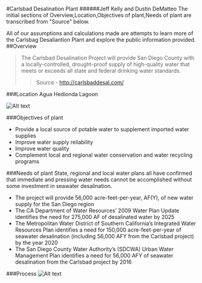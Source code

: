 #Carlsbad Desalination Plant
######Jeff Kelly and Dustin DeMatteo
The initial sections of Overview,Location,Objectives of plant,Needs of plant are transcribed from "Source" below. 

All of our assumptions and calculations made are attempts to learn more of the Carlsbag Desaliantion Plant and explore the public information provided.
##Overview
> The Carlsbad Desalination Project will provide San Diego County with a locally-controlled, drought-proof supply of high-quality water that meets or exceeds all state and federal drinking water standards.
>> Source - http://carlsbaddesal.com/

###Location
Agua Hedionda Lagoon 

![Alt text](http://carlsbaddesal.com/Websites/carlsbaddesal/images/site_page_aerial_view.gif)

###Objectives of plant
* Provide a local source of potable water to supplement imported water supplies
* Improve water supply reliability
* Improve water quality
* Complement local and regional water conservation and water recycling programs

###Needs of plant
State, regional and local water plans all have confirmed that immediate and pressing water needs cannot be accomplished without some investment in seawater desalination.
* The project will provide 56,000 acre-feet-per-year, AF(Y), of new water supply for the San Diego region
* The CA Department of Water Resources’ 2009 Water Plan Update identifies the need for 275,000 AF of desalinated water by 2025
* The Metropolitan Water District of Southern California’s Integrated Water Resources Plan identifies a need for 150,000 acre-feet-per-year of seawater desalination (including 56,000 AFY from the Carlsbad project) by the year 2020
* The San Diego County Water Authority’s (SDCWA) Urban Water Management Plan identifies a need for 56,000 AFY of seawater desalination from the Carlsbad project by 2016

###Process
![Alt text](http://www.thedavidsongroup.biz/xSites/Agents/thedavidsongroup/Content/UploadedFiles/Carlsbad-Desalination.jpg)

